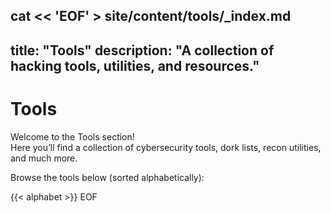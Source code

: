 cat << 'EOF' > site/content/tools/_index.md
---
title: "Tools"
description: "A collection of hacking tools, utilities, and resources."
---

# Tools

Welcome to the Tools section!  
Here you’ll find a collection of cybersecurity tools, dork lists, recon utilities, and much more.

Browse the tools below (sorted alphabetically):

{{< alphabet >}}
EOF

